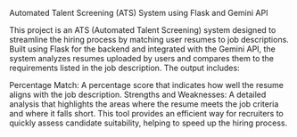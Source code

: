 Automated Talent Screening (ATS) System using Flask and Gemini API

This project is an ATS (Automated Talent Screening) system designed to streamline the hiring process by matching user resumes to job descriptions. Built using Flask for the backend and integrated with the Gemini API, the system analyzes resumes uploaded by users and compares them to the requirements listed in the job description. The output includes:

Percentage Match: A percentage score that indicates how well the resume aligns with the job description.
Strengths and Weaknesses: A detailed analysis that highlights the areas where the resume meets the job criteria and where it falls short.
This tool provides an efficient way for recruiters to quickly assess candidate suitability, helping to speed up the hiring process.
